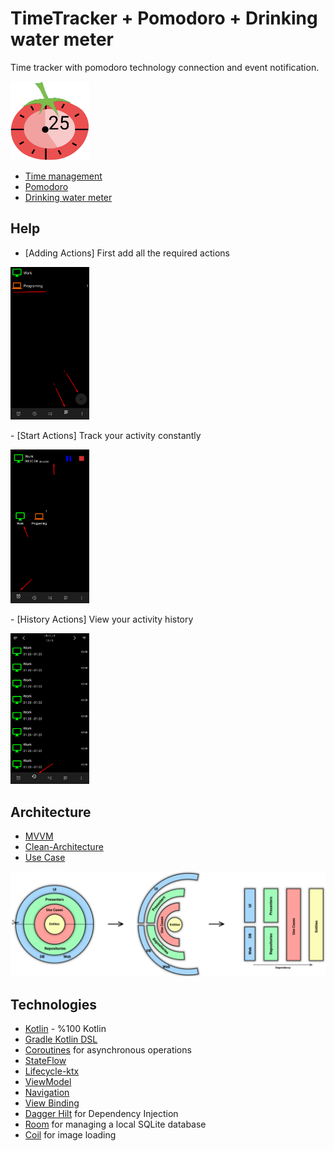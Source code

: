 # TimeTracker + Pomodoro + Drinking water meter

Time tracker with pomodoro technology connection and event notification.
<p>
<img src="./img/TimeFocus.svg" width="25%" height="25%">
</p>

- [Time management](https://en.wikipedia.org/wiki/Time_management)
- [Pomodoro](https://en.wikipedia.org/wiki/Pomodoro_Technique)
- [Drinking water meter](https://en.wikipedia.org/wiki/Drinking_water)

## Help

- [Adding Actions] First add all the required actions
<p>
<img src="./img/CreationActions.png" width="25%" height="25%">
</p>
- [Start Actions] Track your activity constantly
<p>
<img src="./img/StartActions.png" width="25%" height="25%">
</p>
- [History Actions] View your activity history
<p>
<img src="./img/HistoryActions.png" width="25%" height="25%">
</p>

## Architecture

- [MVVM](https://ru.wikipedia.org/wiki/Model-View-ViewModel)
- [Clean-Architecture](https://blog.cleancoder.com/uncle-bob/2012/08/13/the-clean-architecture.html)
- [Use Case](https://en.wikipedia.org/wiki/Use_case)
<p>
<img src="./img/CleanArchitecture.png" width="100%" height="100%"/>
</p>

## Technologies

- [Kotlin](https://kotlinlang.org/) - %100 Kotlin
- [Gradle Kotlin DSL](https://docs.gradle.org/current/userguide/kotlin_dsl.html)
- [Coroutines](https://github.com/Kotlin/kotlinx.coroutines) for asynchronous operations
- [StateFlow](https://kotlin.github.io/kotlinx.coroutines/kotlinx-coroutines-core/kotlinx.coroutines.flow/-state-flow/)
- [Lifecycle-ktx](https://developer.android.com/kotlin/ktx)
- [ViewModel](https://developer.android.com/topic/libraries/architecture/viewmodel)
- [Navigation](https://developer.android.com/guide/navigation)
- [View Binding](https://developer.android.com/topic/libraries/view-binding)
- [Dagger Hilt](https://developer.android.com/training/dependency-injection/hilt-android) for Dependency Injection
- [Room](https://developer.android.com/training/data-storage/room) for managing a local SQLite  database
- [Coil](https://coil-kt.github.io/coil/) for image loading
